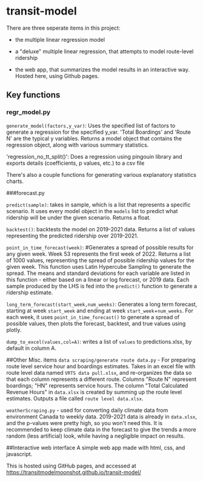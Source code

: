 # transit-model

There are three seperate items in this project:

- the multiple linear regression model

- a "deluxe" multiple linear regression, that attempts to model route-level ridership

- the web app, that summarizes the model results in an interactive way. Hosted here, using Github pages.

## Key functions
### regr_model.py
`generate_model(factors,y_var)`: Uses the specified list of factors to generate a regression for the specified y_var. 'Total Boardings' and 'Route N' are the typical y variables. Returns a model object that contains the regression object, along with various summary statistics.

'regression_no_tt_split()': Does a regression using pingouin library and exports details (coefficients, p values, etc.) to a csv file

There's also a couple functions for generating various explanatory statistics charts.

###forecast.py

`predict(sample)`: takes in sample, which is a list that represents a specific scenario. It uses every model object in the `models` list to predict what ridership will be under the given scenario. Returns a float.

`backtest()`: backtests the model on 2019-2021 data. Returns a list of values representing the predicted ridership over 2019-2021.

`point_in_time_forecast(week)`: #Generates a spread of possible results for any given week. Week 53 represents the first week of 2022. Returns a list of 1000 values, representing the spread of possible ridership values for the given week. This function uses Latin Hypercube Sampling to generate the spread. The means and standard deviations for each variable are listed in this function - either based on a linear or log forecast, or 2019 data. Each sample produced by the LHS is fed into the `predict()` function to generate a ridership estimate.

`long_term_forecast(start_week,num_weeks)`: Generates a long term forecast, starting at week `start_week` and ending at week `start_week`+`num_weeks`. For each week, it uses `point_in_time_forecast()` to generate a spread of possible values, then plots the forecast, backtest, and true values using plotly.

`dump_to_excel(values,col=A)`: writes a list of `values` to predictions.xlsx, by default in column A.


##Other Misc. items
`data scraping/generate route data.py` - For preparing route level service hour and boardings estimates. Takes in an excel file with route level data named `VRTS data pull.xlsx`, and re-organizes the data so that each column represents a different route. Columns "Route N" represent boardings; "HN" represents service hours. The column "Total Calculated Revenue Hours" in `data.xlsx` is created by summing up the route level estimates. Outputs a file called `route level data.xlsx`.

`weatherScraping.py` - used for converting daily climate data from environment Canada to weekly data. 2019-2021 data is already in `data.xlsx`, and the p-values were pretty high, so you won't need this. It is recommended to keep climate data in the forecast to give the trends a more random (less artificial) look, while having a negligible impact on results.

##Interactive web interface
A simple web app made with html, css, and javascript.

This is hosted using GitHub pages, and accessed at https://transitmodelmoonshot.github.io/transit-model/
